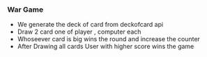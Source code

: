 ### War Game

- We generate the deck of card from deckofcard api
- Draw 2 card one of player , computer each
- Whoseever card is big wins the round and increase the counter 
- After Drawing all cards User with higher score wins the game